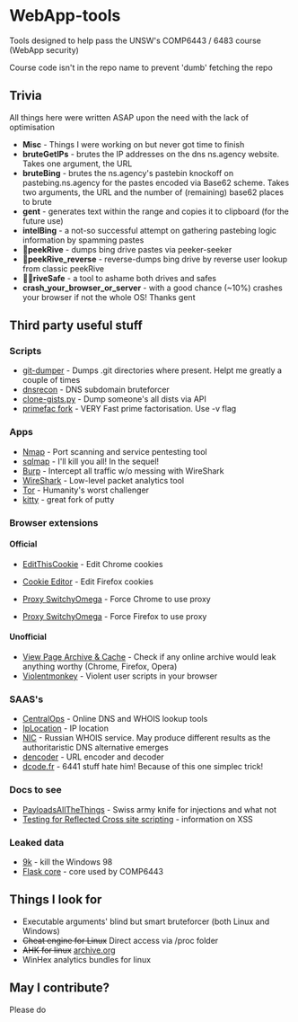 # WebApp-tools
Tools designed to help pass the UNSW's COMP6443 / 6483 course (WebApp security)

Course code isn't in the repo name to prevent 'dumb' fetching the repo

## Trivia
All things here were written ASAP upon the need with the lack of optimisation

* **Misc** - Things I were working on but never got time to finish
* **bruteGetIPs** - brutes the IP addresses on the dns ns.agency website. Takes one argument, the URL
* **bruteBing** - brutes the ns.agency's pastebin knockoff on pastebing.ns.agency for the pastes encoded via Base62 scheme.  Takes two arguments, the URL and the number of (remaining) base62 places to brute
* **gent** - generates text within the range and copies it to clipboard (for the future use)
* **intelBing** - a not-so successful attempt on gathering pastebing logic information by spamming pastes
* 🚗**peekRive** - dumps bing drive pastes via peeker-seeker
* 🚗**peekRive_reverse** - reverse-dumps bing drive by reverse user lookup from classic peekRive
* 🚗🚗**riveSafe** - a tool to ashame both drives and safes
* **crash_your_browser_or_server** - with a good chance (~10%) crashes your browser if not the whole OS! Thanks gent

## Third party useful stuff
### Scripts
* [git-dumper](https://github.com/arthaud/git-dumper) - Dumps .git directories where present. Helpt me greatly a couple of times
* [dnsrecon](https://github.com/darkoperator/dnsrecon) - DNS subdomain bruteforcer
* [clone-gists.py](https://gist.github.com/SpotlightKid/042491a9a2987af04a5a) - Dump someone's all dists via API
* [primefac fork](https://github.com/elliptic-shiho/primefac-fork) - VERY Fast prime factorisation. Use -v flag

### Apps
* [Nmap](https://nmap.org/) - Port scanning and service pentesting tool
* [sqlmap](http://sqlmap.org/) - I'll kill you all! In the sequel!
* [Burp](https://portswigger.net/burp/communitydownload) - Intercept all traffic w/o messing with WireShark
* [WireShark](https://www.wireshark.org/) - Low-level packet analytics tool
* [Tor](https://www.torproject.org) - Humanity's worst challenger
* [kitty](http://kitty.9bis.net/) - great fork of putty

### Browser extensions
#### Official
* [EditThisCookie](https://chrome.google.com/webstore/detail/editthiscookie/fngmhnnpilhplaeedifhccceomclgfbg?hl=en) - Edit Chrome cookies
* [Cookie Editor](https://addons.mozilla.org/en-US/firefox/addon/edit-cookie/) - Edit Firefox cookies

* [Proxy SwitchyOmega](https://chrome.google.com/webstore/detail/proxy-switchyomega/padekgcemlokbadohgkifijomclgjgif/related) - Force Chrome to use proxy
* [Proxy SwitchyOmega](https://addons.mozilla.org/en-US/firefox/addon/switchyomega/) - Force Firefox to use proxy

#### Unofficial
* [View Page Archive & Cache](https://github.com/dessant/view-page-archive) - Check if any online archive would leak anything worthy (Chrome, Firefox, Opera)
* [Violentmonkey](https://violentmonkey.github.io/) - Violent user scripts in your browser

### SAAS's
* [CentralOps](https://centralops.net/co/) - Online DNS and WHOIS lookup tools
* [IpLocation](https://www.iplocation.net/) - IP location
* [NIC](https://www.nic.ru/whois/?searchWord=put_url_here) - Russian WHOIS service. May produce different results as the authoritaristic DNS alternative emerges
* [dencoder](https://meyerweb.com/eric/tools/dencoder/) - URL encoder and decoder
* [dcode.fr](https://www.dcode.fr/base-n-convert) - 6441 stuff hate him! Because of this one simplec trick!

### Docs to see
* [PayloadsAllTheThings](https://github.com/swisskyrepo/PayloadsAllTheThings) - Swiss army knife for injections and what not
* [Testing for Reflected Cross site scripting](https://www.owasp.org/index.php/Testing_for_Reflected_Cross_site_scripting_(OTG-INPVAL-001)) - information on XSS

### Leaked data
* [9k](9k) - kill the Windows 98 
* [Flask core](https://github.com/secedu/flask-core) - core used by COMP6443

## Things I look for
* Executable arguments' blind but smart bruteforcer (both Linux and Windows)
* ~~Cheat engine for Linux~~ Direct access via /proc folder
* ~~AHK for linux~~ [archive.org](https://web.archive.org/web/20190324162541/https://unix.stackexchange.com/questions/165124/autohotkey-equivalent)
* WinHex analytics bundles for linux

## May I contribute?
Please do 